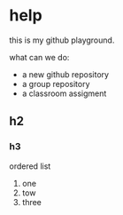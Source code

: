 # help
 this is my github playground. 


what can we do:
- a new github repository 
- a group repository 
- a classroom assigment 

## h2
### h3

ordered list 
1. one
2. tow
3. three

